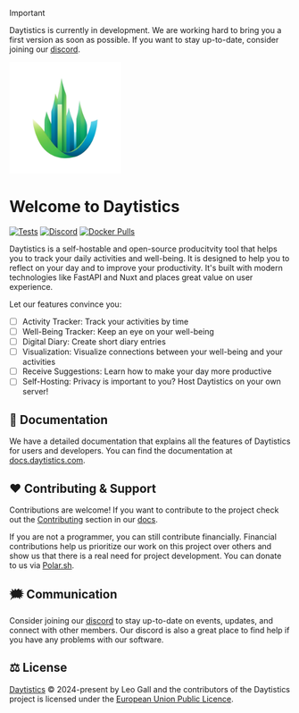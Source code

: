 > [!IMPORTANT]  
> Daytistics is currently in development. We are working hard to bring you a first version as soon as possible. If you want to stay up-to-date, consider joining our [discord](https://discord.gg/ccud6VkTv8). 

<img src="./media/logo.png" width="200px" />

# Welcome to Daytistics

[![Tests](https://img.shields.io/github/actions/workflow/status/daytistics/daytistics/testing.yml?label=tests&style=for-the-badge)](https://discord.gg/ZkRTEJQ)
[![Discord](https://img.shields.io/discord/1273182413824196633?label=discord&logo=discord&logoColor=white&style=for-the-badge&color=blue)](https://discord.gg/ccud6VkTv8)
[![Docker Pulls](https://img.shields.io/docker/pulls/daytistics/daytistics?style=for-the-badge)](https://discord.gg/ZkRTEJQ)

Daytistics is a self-hostable and open-source producitvity tool that helps you to track your daily activities and well-being. It is designed to help you to reflect on your day and to improve your productivity. It's built with modern technologies like FastAPI and Nuxt and places great value on user experience.

Let our features convince you:
- [ ] Activity Tracker: Track your activities by time
- [ ] Well-Being Tracker: Keep an eye on your well-being
- [ ] Digital Diary: Create short diary entries
- [ ] Visualization: Visualize connections between your well-being and your activities
- [ ] Receive Suggestions: Learn how to make your day more productive
- [ ] Self-Hosting: Privacy is important to you? Host Daytistics on your own server!

## 📖 Documentation

We have a detailed documentation that explains all the features of Daytistics for users and developers. You can find the documentation at [docs.daytistics.com](https://docs.daytistics.com/).

## ❤️ Contributing & Support

Contributions are welcome! If you want to contribute to the project check out the [Contributing](https://docs.daytistics.com/developers/contribute-now) section in our [docs](https://docs.daytistics.com).

If you are not a programmer, you can still contribute financially. Financial contributions help us prioritize our work on this project over others and show us that there is a real need for project development. You can donate to us via [Polar.sh](https://polar.sh/daytistics/).

## 🗯️ Communication

Consider joining our [discord](https://discord.gg/ccud6VkTv8) to stay up-to-date on events, updates, and connect with other members. Our discord is also a great place to find help if you have any problems with our software.

## ⚖️ License

[Daytistics](https://daytistics.com/) &copy; 2024-present by Leo Gall and the contributors of the Daytistics project is licensed under the [European Union Public Licence](https://joinup.ec.europa.eu/collection/eupl).
